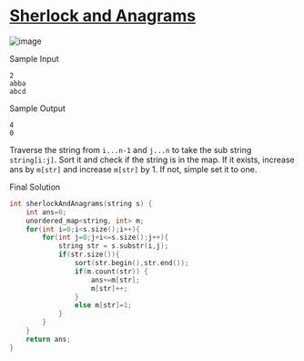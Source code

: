 # [Sherlock and Anagrams](https://www.hackerrank.com/challenges/sherlock-and-anagrams/problem)

![image](https://user-images.githubusercontent.com/35857179/80808780-dcbde380-8bf2-11ea-8ea7-aeec9a7c4eba.png)

Sample Input
```
2
abba
abcd
```

Sample Output
```
4
0
```

Traverse the string from ``i...n-1`` and ``j...n`` to take the sub string ``string[i:j]``. Sort it and check if the string is in the map. If it exists, increase ans by ``m[str]`` and increase ``m[str]`` by 1. If not, simple set it to one.

Final Solution
```cpp
int sherlockAndAnagrams(string s) {
    int ans=0;
    unordered_map<string, int> m;
    for(int i=0;i<s.size();i++){
        for(int j=0;j+i<=s.size();j++){
            string str = s.substr(i,j);
            if(str.size()){
                sort(str.begin(),str.end());
                if(m.count(str)) {
                    ans+=m[str];
                    m[str]++;
                }
                else m[str]=1;
            }
        }
    }
    return ans;
}
```